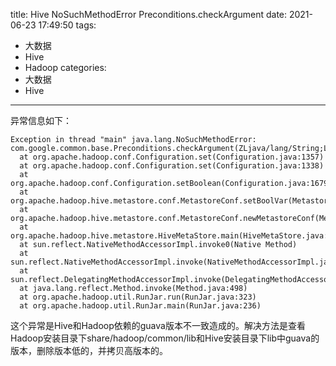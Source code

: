 title: Hive NoSuchMethodError Preconditions.checkArgument
date: 2021-06-23 17:49:50
tags:
- 大数据
- Hive
- Hadoop
categories:
- 大数据
- Hive
---

异常信息如下：

```SHELL
Exception in thread "main" java.lang.NoSuchMethodError: com.google.common.base.Preconditions.checkArgument(ZLjava/lang/String;Ljava/lang/Object;)V
  at org.apache.hadoop.conf.Configuration.set(Configuration.java:1357)
  at org.apache.hadoop.conf.Configuration.set(Configuration.java:1338)
  at org.apache.hadoop.conf.Configuration.setBoolean(Configuration.java:1679)
  at org.apache.hadoop.hive.metastore.conf.MetastoreConf.setBoolVar(MetastoreConf.java:1379)
  at org.apache.hadoop.hive.metastore.conf.MetastoreConf.newMetastoreConf(MetastoreConf.java:1196)
  at org.apache.hadoop.hive.metastore.HiveMetaStore.main(HiveMetaStore.java:8770)
  at sun.reflect.NativeMethodAccessorImpl.invoke0(Native Method)
  at sun.reflect.NativeMethodAccessorImpl.invoke(NativeMethodAccessorImpl.java:62)
  at sun.reflect.DelegatingMethodAccessorImpl.invoke(DelegatingMethodAccessorImpl.java:43)
  at java.lang.reflect.Method.invoke(Method.java:498)
  at org.apache.hadoop.util.RunJar.run(RunJar.java:323)
  at org.apache.hadoop.util.RunJar.main(RunJar.java:236)
```

这个异常是Hive和Hadoop依赖的guava版本不一致造成的。解决方法是查看Hadoop安装目录下share/hadoop/common/lib和Hive安装目录下lib中guava的版本，删除版本低的，并拷贝高版本的。